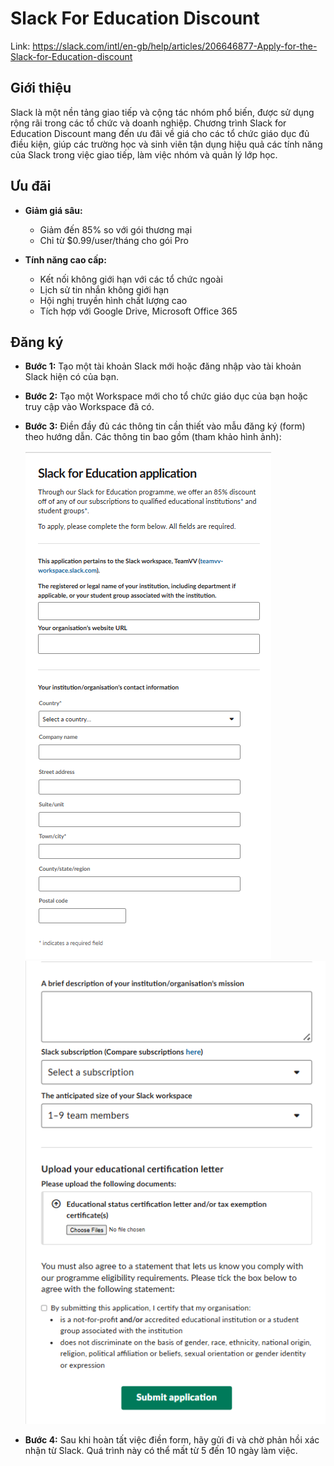 # Slack For Education Discount

Link: https://slack.com/intl/en-gb/help/articles/206646877-Apply-for-the-Slack-for-Education-discount

## Giới thiệu

Slack là một nền tảng giao tiếp và cộng tác nhóm phổ biến, được sử dụng rộng rãi trong các tổ chức và doanh nghiệp. Chương trình Slack for Education Discount mang đến ưu đãi về giá cho các tổ chức giáo dục đủ điều kiện, giúp các trường học và sinh viên tận dụng hiệu quả các tính năng của Slack trong việc giao tiếp, làm việc nhóm và quản lý lớp học.

## Ưu đãi

* **Giảm giá sâu:**
  - Giảm đến 85% so với gói thương mại
  - Chỉ từ $0.99/user/tháng cho gói Pro

* **Tính năng cao cấp:**
  - Kết nối không giới hạn với các tổ chức ngoài
  - Lịch sử tin nhắn không giới hạn
  - Hội nghị truyền hình chất lượng cao
  - Tích hợp với Google Drive, Microsoft Office 365

## Đăng ký

- **Bước 1:** Tạo một tài khoản Slack mới hoặc đăng nhập vào tài khoản Slack hiện có của bạn.
- **Bước 2:** Tạo một Workspace mới cho tổ chức giáo dục của bạn hoặc truy cập vào Workspace đã có.
- **Bước 3:** Điền đầy đủ các thông tin cần thiết vào mẫu đăng ký (form) theo hướng dẫn. Các thông tin bao gồm (tham khảo hình ảnh):

    ![alt text](images/image11.png)
    ![alt text](images/image12.png)

- **Bước 4:** Sau khi hoàn tất việc điền form, hãy gửi đi và chờ phản hồi xác nhận từ Slack. Quá trình này có thể mất từ 5 đến 10 ngày làm việc.
